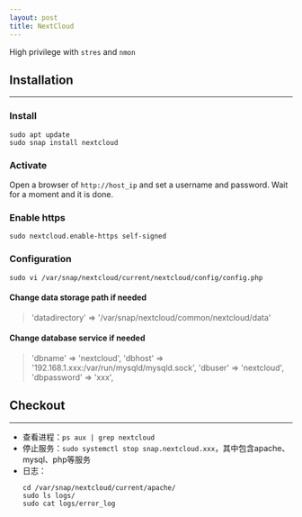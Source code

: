 ```yaml
---
layout: post
title: NextCloud
---
```


High privilege with `stres` and `nmon`

## Installation
---
### Install
```shell
sudo apt update
sudo snap install nextcloud
```

### Activate
Open a browser of `http://host_ip` and set a username and password.
Wait for a moment and it is done.

### Enable https
```shell
sudo nextcloud.enable-https self-signed
```

### Configuration
```shell
sudo vi /var/snap/nextcloud/current/nextcloud/config/config.php
```

#### Change data storage path if needed
> 'datadirectory' => '/var/snap/nextcloud/common/nextcloud/data' 

#### Change database service if needed
> 'dbname' => 'nextcloud',
> 'dbhost' => '192.168.1.xxx:/var/run/mysqld/mysqld.sock',
> 'dbuser' => 'nextcloud',
> 'dbpassword' => 'xxx',


## Checkout
---
- 查看进程：`ps aux | grep nextcloud`
- 停止服务：`sudo systemctl stop snap.nextcloud.xxx`，其中包含apache、mysql、php等服务
- 日志：
  ```shell
  cd /var/snap/nextcloud/current/apache/
  sudo ls logs/
  sudo cat logs/error_log
  ```


